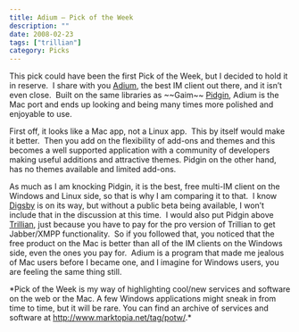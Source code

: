 ```yaml
---
title: Adium – Pick of the Week
description: ""
date: 2008-02-23
tags: ["trillian"]
category: Picks
---
```



<p>This pick could have been the first Pick of the Week, but I decided to hold it in reserve.&nbsp; I share with you <a href="https://web.archive.org/web/20131211165837/http://www.adiumx.com/">Adium</a>, the best IM client out there, and it isn’t even close.&nbsp; Built on the same libraries as ~~Gaim~~ <a href="https://web.archive.org/web/20131211165837/http://www.pidgin.im/">Pidgin</a>, Adium is the Mac port and ends up looking and being many times more polished and enjoyable to use.</p>

<p>First off, it looks like a Mac app, not a Linux app.&nbsp; This by itself would make it better.&nbsp; Then you add on the flexibility of add-ons and themes and this becomes a well supported application with a community of developers making useful additions and attractive themes. Pidgin on the other hand, has no themes available and limited add-ons.</p>

<p>As much as I am knocking Pidgin, it is the best, free multi-IM client on the Windows and Linux side, so that is why I am comparing it to that.&nbsp; I know <a href="https://web.archive.org/web/20131211165837/http://www.digsby.com/">Digsby</a> is on its way, but without a public beta being available, I won’t include that in the discussion at this time.&nbsp; I would also put Pidgin above <a href="https://web.archive.org/web/20131211165837/http://www.ceruleanstudios.com/">Trillian</a>, just because you have to pay for the pro version of Trillian to get Jabber/XMPP functionality.&nbsp; So if you followed that, you noticed that the free product on the Mac is better than all of the IM clients on the Windows side, even the ones you pay for.&nbsp; Adium is a program that made me jealous of Mac users before I became one, and I imagine for Windows users, you are feeling the same thing still.</p>

<p>*Pick of the Week is my way of highlighting cool/new services and software on the web or the Mac. A few Windows applications might sneak in from time to time, but it will be rare. You can find an archive of services and software at <a href="https://web.archive.org/web/20131211165837/http://www.marktopia.net/tag/potw/">http://www.marktopia.net/tag/potw/</a>.*</p>
